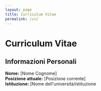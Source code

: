 ```yaml
---
layout: page
title: Curriculum Vitae
permalink: /cv/
---
```


# Curriculum Vitae

## Informazioni Personali

**Nome:** [Nome Cognome]  
**Posizione attuale:** [Posizione corrente]  
**Istituzione:** [Nome dell'università/istituzione

